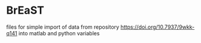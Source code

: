 # BrEaST
files for simple import of data from repository https://doi.org/10.7937/9wkk-q141 into matlab and python variables
